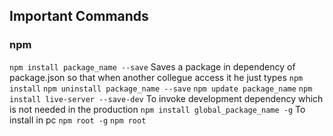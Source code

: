 ## Important Commands
### npm
`npm install package_name --save` Saves a package in dependency of package.json so that when another collegue access it he just types `npm install`
`npm uninstall package_name --save`
`npm update package_name`
`npm install live-server --save-dev` To invoke development dependency which is not needed in the production
`npm install global_package_name -g` To install in pc
`npm root -g`
`npm root`

